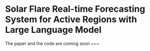 # Solar Flare Real-time Forecasting System for Active Regions with Large Language Model

The paper and the code are coming soon ~~~

